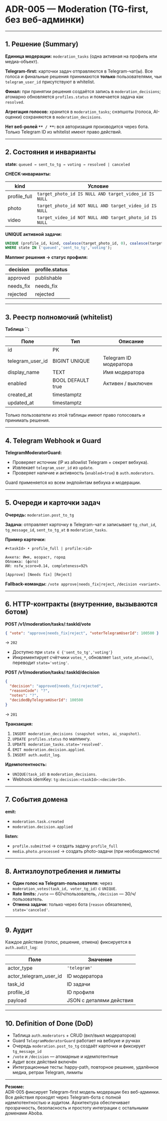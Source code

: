 # ADR-005 — Moderation (TG-first, без веб-админки)

---

## 1. Решение (Summary)

**Единица модерации:** `moderation_tasks` (одна активная на профиль или медиа-объект).

**Telegram-first:** карточки задач отправляются в Telegram-чат(ы). Все голоса и финальные решения принимаются **только** пользователями, чьи `telegram_user_id` присутствуют в whitelist.

**Финал:** при принятии решения создаётся запись в `moderation_decisions`; атомарно обновляется `profiles.status` и помечается задача как `resolved`.

**Агрегация голосов:** хранится в `moderation_tasks`; снэпшоты (голоса, AI-оценки) сохраняются в `moderation_decisions`.

**Нет веб-ролей **``** / **``**:** вся авторизация производится через бота. Только Telegram ID из whitelist имеют право действий.

---

## 2. Состояния и инварианты

**state:** `queued → sent_to_tg → voting → resolved | canceled`

**CHECK-инварианты:**

| kind          | Условие                                                |
| ------------- | ------------------------------------------------------ |
| profile\_full | `target_photo_id IS NULL AND target_video_id IS NULL`  |
| photo         | `target_photo_id NOT NULL AND target_video_id IS NULL` |
| video         | `target_video_id NOT NULL AND target_photo_id IS NULL` |

**UNIQUE активной задачи:**

```sql
UNIQUE (profile_id, kind, coalesce(target_photo_id, 0), coalesce(target_video_id, 0))
WHERE state IN ('queued','sent_to_tg','voting');
```

**Маппинг решения → статус профиля:**

| decision   | profile.status |
| ---------- | -------------- |
| approved   | publishable    |
| needs\_fix | needs\_fix     |
| rejected   | rejected       |

---

## 3. Реестр полномочий (whitelist)

**Таблица **``**:**

| Поле               | Тип               | Описание               |
| ------------------ | ----------------- | ---------------------- |
| id                 | PK                |                        |
| telegram\_user\_id | BIGINT UNIQUE     | Telegram ID модератора |
| display\_name      | TEXT              | Имя модератора         |
| enabled            | BOOL DEFAULT true | Активен / выключен     |
| created\_at        | timestamptz       |                        |
| updated\_at        | timestamptz       |                        |

Только пользователи из этой таблицы имеют право голосовать и принимать решения.

---

## 4. Telegram Webhook и Guard

**TelegramModeratorGuard:**

- Проверяет источник (IP из allowlist Telegram + секрет вебхука).
- Извлекает `telegram_user_id` из `update`.
- Проверяет наличие и активность (`enabled=true`) в `auth.moderators`.

Guard применяется ко всем эндпойнтам вебхука и модерации.

---

## 5. Очереди и карточки задач

**Очередь:** `moderation.post_to_tg`

**Задача:** отправляет карточку в Telegram-чат и записывает `tg_chat_id`, `tg_message_id`, `sent_to_tg_at` в `moderation_tasks`.

**Пример карточки:**

```
#<taskId> • profile_full | profile:<id>

Анкета: Имя, возраст, город
Обложка: (фото)
ИИ: nsfw_score=0.14, completeness=92%

[Approve] [Needs fix] [Reject]
```

**Fallback-команды:** `/vote approve|needs_fix|reject`, `/decision <variant>`.

---

## 6. HTTP-контракты (внутренние, вызываются ботом)

**POST /v1/moderation/tasks/****:taskId****/vote**

```json
{ "vote": "approve|needs_fix|reject", "voterTelegramUserId": 100500 }
```

→ `202`

- Доступно при `state ∈ {'sent_to_tg','voting'}`
- Инкрементирует счётчики `votes_*`, обновляет `last_vote_at=now()`, переводит `state='voting'`.

**POST /v1/moderation/tasks/****:taskId****/decision**

```json
{
  "decision": "approved|needs_fix|rejected",
  "reasonCode": "?",
  "notes": "?",
  "decidedByTelegramUserId": 100500
}
```

→ `201`

**Транзакция:**

1. `INSERT moderation_decisions (snapshot votes, ai_snapshot)`.
2. `UPDATE profiles.status` по маппингу.
3. `UPDATE moderation_tasks.state='resolved'`.
4. `EMIT moderation.decision.applied`.
5. `INSERT auth.audit_log`.

**Идемпотентность:**

- `UNIQUE(task_id)` в `moderation_decisions`.
- Webhook idemKey: `tg:decision:<taskId>:<deciderId>`.

---

## 7. События домена

**emit:**

- `moderation.task.created`
- `moderation.decision.applied`

**listen:**

- `profile.submitted` → создать задачу `profile_full`
- `media.photo.processed` → создать photo-задачи (при необходимости)

---

## 8. Антизлоупотребления и лимиты

- **Один голос на Telegram-пользователя:** через `moderation_votes(task_id, voter_tg_id)` с `UNIQUE`.
- **Rate limits:** `/vote` — 60/ч/пользователь, `/decision` — 30/ч/пользователь.
- **Отмена задачи:** только через бота (`reason` обязателен), `state='canceled'`.

---

## 9. Аудит

Каждое действие (голос, решение, отмена) фиксируется в `auth.audit_log`:

| Поле                      | Значение                 |
| ------------------------- | ------------------------ |
| actor\_type               | `'telegram'`             |
| actor\_telegram\_user\_id | ID модератора            |
| task\_id                  | ID задачи                |
| profile\_id               | ID профиля               |
| payload                   | JSON с деталями действия |

---

## 10. Definition of Done (DoD)

- Таблица `auth.moderators` + CRUD (вкл/выкл модераторов)
- Guard `TelegramModeratorGuard` работает на вебхуке и ручках
- Очередь `moderation.post_to_tg` создаёт карточки и фиксирует `tg_message_id`
- `/vote` и `/decision` — атомарные и идемпотентные
- Аудит всех действий включён
- Интеграционные тесты: happy-path, повторное решение, удалённое медиа, ретраи Telegram, лимиты

---

**Резюме:**\
ADR-005 фиксирует Telegram-first модель модерации без веб-админки. Все действия проходят через Telegram-бота с полной идемпотентностью и аудитом. Архитектура обеспечивает прозрачность, безопасность и простоту интеграции с остальными доменами Aboba.

